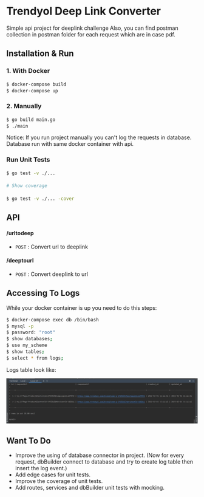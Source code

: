 # Trendyol Deep Link Converter
Simple api project for deeplink challenge
Also, you can find postman collection in postman folder for each request which are in case pdf.

## Installation & Run
### 1. With Docker
```bash
$ docker-compose build
$ docker-compose up
```
### 2. Manually
```bash
$ go build main.go
$ ./main
```
Notice: If you run project manually you can't log the requests in database.
Database run with same docker container with api.
### Run Unit Tests

```bash
$ go test -v ./...

# Show coverage

$ go test -v ./... -cover
```

## API

#### /urltodeep
* `POST` : Convert url to deeplink

#### /deeptourl
* `POST` : Convert deeplink to url

## Accessing To Logs
While your docker container is up you need to do this steps:
```bash
$ docker-compose exec db /bin/bash
$ mysql -p
$ password: "root"
$ show databases;
$ use my_scheme
$ show tables;
$ select * from logs;
```
Logs table look like:

![](data/ex_table.jpeg)

## Want To Do
* Improve the using of database connector in project. (Now for every request, dbBuilder connect to database and try to 
create log table then insert the log event.)
* Add edge cases for unit tests.
* Improve the coverage of unit tests.
* Add routes, services and dbBuilder unit tests with mocking.
